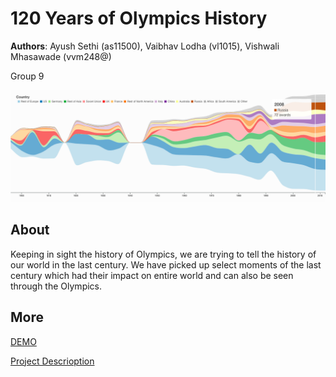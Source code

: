 # 120 Years of Olympics History
**Authors**: Ayush Sethi (as11500), Vaibhav Lodha (vl1015), Vishwali Mhasawade (vvm248@)

Group 9 

![Screenhot](screenshot.jpg)


## About
Keeping in sight the history of Olympics, we are trying to tell the history of our world in the last century. We have
picked up select moments of the last century which had their impact on entire world and can also be seen through
the Olympics.

## More
[DEMO](https://nyu-vis-fall2018.github.io/project-template/)

[Project Descrioption](Group9_Storyboarding.pdf)
